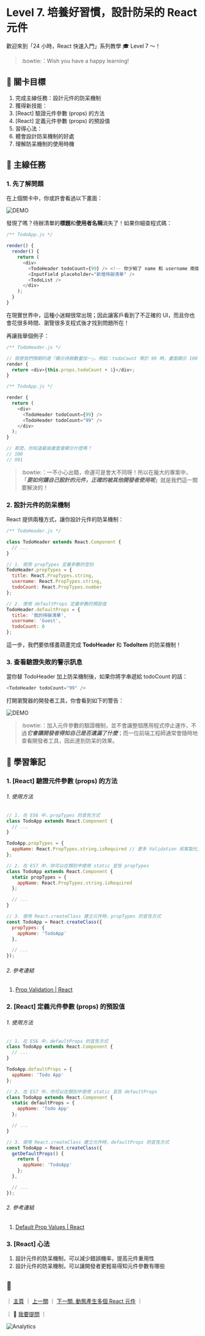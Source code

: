 # Level 7. 培養好習慣，設計防呆的 React 元件

歡迎來到「24 小時，React 快速入門」系列教學 :mortar_board: Level 7 ～！
> :bowtie:：Wish you have a happy learning!


## :checkered_flag: 關卡目標

1. 完成主線任務：設計元件的防呆機制
2. 獲得新技能：
  1. [React] 驗證元件參數 (props) 的方法
  2. [React] 定義元件參數 (props) 的預設值
3. 習得心法：
  1. 體會設計防呆機制的好處
  2. 理解防呆機制的使用時機


## :triangular_flag_on_post: 主線任務

### 1. 先了解問題

在上個關卡中，你或許會看過以下畫面：

![DEMO](../assets/level-07_demo-1.png)

發現了嗎？待辦清單的**標題**和**使用者名稱**消失了！如果你細查程式碼：

```js
/** TodoApp.js */

render() {
  render() {
    return (
      <div>
        <TodoHeader todoCount={99} /> <!-- 你少給了 name 和 username 兩個參數 -->
        <InputField placeholder="新增待辦清單" />
        <TodoList />
      </div>
    );
  }
}
```

在現實世界中，這種小迷糊很常出現；因此讓客戶看到了不正確的 UI，而且你也會花很多時間、瀏覽很多支程式後才找到問題所在！

再讓我舉個例子：

```js
/** TodoHeader.js */

// 假使我們預期的是「顯示待辦數量加一」，例如：todoCount 等於 99 時，畫面顯示 100
render {
  return <div>{this.props.todoCount + 1}</div>;
}

/** TodoApp.js */

render {
  return (
    <div>
      <TodoHeader todoCount={99} />
      <TodoHeader todoCount="99" />
    </div>
  );
}

// 那麼，你知道最後畫面會顯示什麼嗎？
// 100
// 991
```

> :bowtie:：一不小心出錯，命運可是會大不同呀！所以在龐大的專案中，「***要如何讓自己設計的元件，正確的被其他開發者使用呢***」就是我們這一關要解決的！


### 2. 設計元件的防呆機制

React 提供兩種方式，讓你設計元件的防呆機制：

```js
/** TodoHeader.js */

class TodoHeader extends React.Component {
  // ...
}

// 1. 使用 propTypes 定義參數的型別
TodoHeader.propTypes = {
  title: React.PropTypes.string,
  username: React.PropTypes.string,
  todoCount: React.PropTypes.number
};

// 2. 使用 defaultProps 定義參數的預設值
TodoHeader.defaultProps = {
  title: '我的待辦清單',
  username: 'Guest',
  todoCount: 0
};
```

這一步，我們要依樣畫葫蘆完成 **TodoHeader** 和 **TodoItem** 的防呆機制！

### 3. 查看驗證失敗的警示訊息

當你替 TodoHeader 加上防呆機制後，如果你將字串遞給 todoCount 的話：

```js
<TodoHeader todoCount="99" />
```

打開瀏覽器的開發者工具，你會看到如下的警告：

![DEMO](../assets/level-07_demo-2.png)

> :bowtie:：加入元件參數的驗證機制，並不會讓整個應用程式停止運作，不過***它會讓開發者得知自己是否遺漏了什麼***；而一位前端工程師通常會隨時地查看開發者工具，因此達到防呆的效果。


## :book: 學習筆記

### 1. [React] 驗證元件參數 (props) 的方法

###### 1. 使用方法

```js
// 1. 在 ES6 中，propTypes 的宣告方式
class TodoApp extends React.Component {
  // ...
}

TodoApp.propTypes = {
  appName: React.PropTypes.string.isRequired // 更多 Validation 和客製化方法，請見官方文件
};

// 2. 在 ES7 中，你可以在類別中使用 static 宣告 propTypes
class TodoApp extends React.Component {
  static propTypes = {
    appName: React.PropTypes.string.isRequired
  };

  // ...
}

// 3. 使用 React.createClass 建立元件時，propTypes 的宣告方式
const TodoApp = React.createClass({
  propTypes: {
    appName: 'TodoApp'
  },

  // ...
});
```

###### 2. 參考連結

1. [Prop Validation | React](https://facebook.github.io/react/docs/reusable-components.html#prop-validation)

### 2. [React] 定義元件參數 (props) 的預設值

###### 1. 使用方法

```js
// 1. 在 ES6 中，defaultProps 的宣告方式
class TodoApp extends React.Component {
  // ...
}

TodoApp.defaultProps = {
  appName: 'Todo App'
};

// 2. 在 ES7 中，你可以在類別中使用 static 宣告 defaultProps
class TodoApp extends React.Component {
  static defaultProps = {
    appName: 'Todo App'
  };

  // ...
}

// 3. 使用 React.createClass 建立元件時，defaultProps 的宣告方式
const TodoApp = React.createClass({
  getDefaultProps() {
    return {
      appName: 'TodoApp'
    };
  },

  // ...
});
```

###### 2. 參考連結

1. [Default Prop Values | React](https://facebook.github.io/react/docs/reusable-components.html#default-prop-values)


### 3. [React] 心法

1. 設計元件的防呆機制，可以減少錯誤機率，提高元件重用性
2. 設計元件的防呆機制，可以讓開發者更輕易得知元件參數有哪些


## :rocket:

｜ [主頁](../../../) ｜ [上一關](../level-06_transferring-props) ｜ [下一關. 動態產生多個 React 元件](../level-08_dynamic-children) ｜

｜ :raising_hand: [我要提問](https://github.com/shiningjason1989/react-quick-tutorial/issues/new) ｜


![Analytics](https://shining-ga-beacon.appspot.com/UA-77436651-1/level-07_prop-types-n-default-values?pixel)
